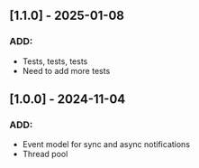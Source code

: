 ## [1.1.0] - 2025-01-08

### ADD:
- Tests, tests, tests
- Need to add more tests


## [1.0.0] - 2024-11-04

### ADD:
- Event model for sync and async notifications
- Thread pool
